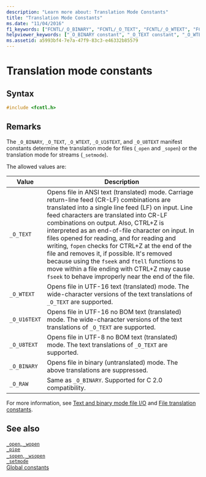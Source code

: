 ```yaml
---
description: "Learn more about: Translation Mode Constants"
title: "Translation Mode Constants"
ms.date: "11/04/2016"
f1_keywords: ["FCNTL/_O_BINARY", "FCNTL/_O_TEXT", "FCNTL/_O_WTEXT", "FCNTL/_O_U16TEXT", "FCNTL/_O_U8TEXT", "FCNTL/_O_RAW", "_O_BINARY", "_O_TEXT", "_O_WTEXT", "_O_U16TEXT", "_O_U8TEXT", "_O_RAW"]
helpviewer_keywords: ["_O_BINARY constant", "_O_TEXT constant", "_O_WTEXT constant", "_O_U16TEXT constant", "_O_U8TEXT constant", "_O_RAW constant", "translation constants", "translation, constants", "translation, modes", "translation modes (file I/O)"]
ms.assetid: a5993bf4-7e7a-47f9-83c3-e46332b85579
---
```

# Translation mode constants

## Syntax

```C
#include <fcntl.h>
```

## Remarks

The `_O_BINARY`, `_O_TEXT`, `_O_WTEXT`, `_O_U16TEXT`, and `_O_U8TEXT` manifest constants determine the translation mode for files (`_open` and `_sopen`) or the translation mode for streams (`_setmode`).

The allowed values are:

| Value | Description |
|---|---|
| `_O_TEXT` | Opens file in ANSI text (translated) mode. Carriage return-line feed (CR-LF) combinations are translated into a single line feed (LF) on input. Line feed characters are translated into CR-LF combinations on output. Also, CTRL+Z is interpreted as an end-of-file character on input. In files opened for reading, and for reading and writing, `fopen` checks for CTRL+Z at the end of the file and removes it, if possible. It's removed because using the `fseek` and `ftell` functions to move within a file ending with CTRL+Z may cause `fseek` to behave improperly near the end of the file. |
| `_O_WTEXT` | Opens file in UTF-16 text (translated) mode. The wide-character versions of the text translations of `_O_TEXT` are supported. |
| `_O_U16TEXT` | Opens file in UTF-16 no BOM text (translated) mode. The wide-character versions of the text translations of `_O_TEXT` are supported. |
| `_O_U8TEXT` | Opens file in UTF-8 no BOM text (translated) mode. The text translations of `_O_TEXT` are supported. |
| `_O_BINARY` | Opens file in binary (untranslated) mode. The above translations are suppressed. |
| `_O_RAW` | Same as `_O_BINARY`. Supported for C 2.0 compatibility. |

For more information, see [Text and binary mode file I/O](./text-and-binary-mode-file-i-o.md) and [File translation constants](./file-translation-constants.md).

## See also

[`_open`, `_wopen`](./reference/open-wopen.md)\
[`_pipe`](./reference/pipe.md)\
[`_sopen`, `_wsopen`](./reference/sopen-wsopen.md)\
[`_setmode`](./reference/setmode.md)\
[Global constants](./global-constants.md)
